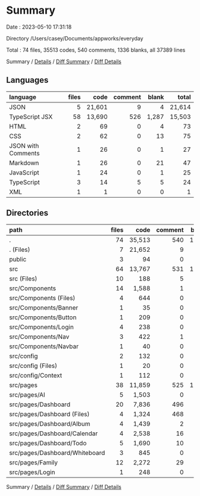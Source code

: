 # Summary

Date : 2023-05-10 17:31:18

Directory /Users/casey/Documents/appworks/everyday

Total : 74 files,  35513 codes, 540 comments, 1336 blanks, all 37389 lines

Summary / [Details](details.md) / [Diff Summary](diff.md) / [Diff Details](diff-details.md)

## Languages
| language | files | code | comment | blank | total |
| :--- | ---: | ---: | ---: | ---: | ---: |
| JSON | 5 | 21,601 | 9 | 4 | 21,614 |
| TypeScript JSX | 58 | 13,690 | 526 | 1,287 | 15,503 |
| HTML | 2 | 69 | 0 | 4 | 73 |
| CSS | 2 | 62 | 0 | 13 | 75 |
| JSON with Comments | 1 | 26 | 0 | 1 | 27 |
| Markdown | 1 | 26 | 0 | 21 | 47 |
| JavaScript | 1 | 24 | 0 | 1 | 25 |
| TypeScript | 3 | 14 | 5 | 5 | 24 |
| XML | 1 | 1 | 0 | 0 | 1 |

## Directories
| path | files | code | comment | blank | total |
| :--- | ---: | ---: | ---: | ---: | ---: |
| . | 74 | 35,513 | 540 | 1,336 | 37,389 |
| . (Files) | 7 | 21,652 | 9 | 26 | 21,687 |
| public | 3 | 94 | 0 | 5 | 99 |
| src | 64 | 13,767 | 531 | 1,305 | 15,603 |
| src (Files) | 10 | 188 | 5 | 29 | 222 |
| src/Components | 14 | 1,588 | 1 | 158 | 1,747 |
| src/Components (Files) | 4 | 644 | 0 | 75 | 719 |
| src/Components/Banner | 1 | 35 | 0 | 5 | 40 |
| src/Components/Button | 1 | 209 | 0 | 12 | 221 |
| src/Components/Login | 4 | 238 | 0 | 26 | 264 |
| src/Components/Nav | 3 | 422 | 1 | 34 | 457 |
| src/Components/Navbar | 1 | 40 | 0 | 6 | 46 |
| src/config | 2 | 132 | 0 | 11 | 143 |
| src/config (Files) | 1 | 20 | 0 | 0 | 20 |
| src/config/Context | 1 | 112 | 0 | 11 | 123 |
| src/pages | 38 | 11,859 | 525 | 1,107 | 13,491 |
| src/pages/AI | 5 | 1,503 | 0 | 145 | 1,648 |
| src/pages/Dashboard | 20 | 7,836 | 496 | 747 | 9,079 |
| src/pages/Dashboard (Files) | 4 | 1,324 | 468 | 102 | 1,894 |
| src/pages/Dashboard/Album | 4 | 1,439 | 2 | 171 | 1,612 |
| src/pages/Dashboard/Calendar | 4 | 2,538 | 16 | 237 | 2,791 |
| src/pages/Dashboard/Todo | 5 | 1,690 | 10 | 171 | 1,871 |
| src/pages/Dashboard/Whiteboard | 3 | 845 | 0 | 66 | 911 |
| src/pages/Family | 12 | 2,272 | 29 | 196 | 2,497 |
| src/pages/Login | 1 | 248 | 0 | 19 | 267 |

Summary / [Details](details.md) / [Diff Summary](diff.md) / [Diff Details](diff-details.md)